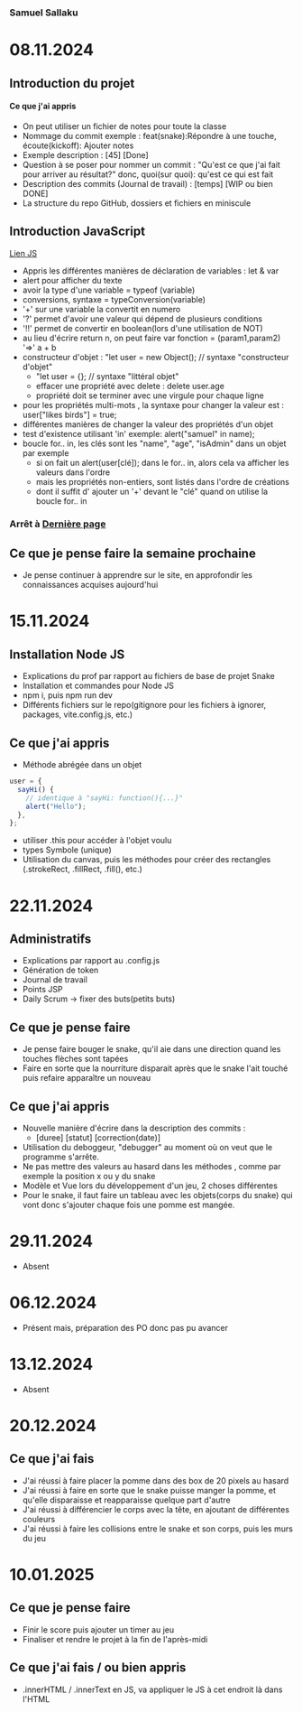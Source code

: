 ### Samuel Sallaku

# 08.11.2024

## Introduction du projet

#### Ce que j'ai appris

- On peut utiliser un fichier de notes pour toute la classe
- Nommage du commit exemple : feat(snake):Répondre à une touche, écoute(kickoff): Ajouter notes
- Exemple description : [45] [Done]
- Question à se poser pour nommer un commit : "Qu'est ce que j'ai fait pour arriver au résultat?" donc, quoi(sur quoi): qu'est ce qui est fait
- Description des commits (Journal de travail) : [temps] [WIP ou bien DONE]
- La structure du repo GitHub, dossiers et fichiers en miniscule

## Introduction JavaScript

[Lien JS](https://fr.javascript.info)

- Appris les différentes manières de déclaration de variables : let & var
- alert pour afficher du texte
- avoir la type d'une variable = typeof (variable)
- conversions, syntaxe = typeConversion(variable)
- '+' sur une variable la convertit en numero
- '?' permet d'avoir une valeur qui dépend de plusieurs conditions
- '!!' permet de convertir en boolean(lors d'une utilisation de NOT)
- au lieu d'écrire return n, on peut faire var fonction = (param1,param2) '=>' a + b
- constructeur d'objet : "let user = new Object(); // syntaxe "constructeur d'objet"
  - "let user = {}; // syntaxe "littéral objet"
  - effacer une propriété avec delete : delete user.age
  - propriété doit se terminer avec une virgule pour chaque ligne
- pour les propriétés multi-mots , la syntaxe pour changer la valeur est : user["likes birds"] = true;
- différentes manières de changer la valeur des propriétés d'un objet
- test d'existence utilisant 'in' exemple: alert("samuel" in name);
- boucle for.. in, les clés sont les "name", "age", "isAdmin" dans un objet par exemple
  - si on fait un alert(user[clé]); dans le for.. in, alors cela va afficher les valeurs dans l'ordre
  - mais les propriétés non-entiers, sont listés dans l'ordre de créations
  - dont il suffit d' ajouter un '+' devant le "clé" quand on utilise la boucle for.. in

### Arrêt à [Dernière page](https://fr.javascript.info/object-copy)

## Ce que je pense faire la semaine prochaine

- Je pense continuer à apprendre sur le site, en approfondir les connaissances acquises aujourd'hui

# 15.11.2024

## Installation Node JS

- Explications du prof par rapport au fichiers de base de projet Snake
- Installation et commandes pour Node JS
- npm i, puis npm run dev
- Différents fichiers sur le repo(gitignore pour les fichiers à ignorer, packages, vite.config.js, etc.)

## Ce que j'ai appris

- Méthode abrégée dans un objet

```javascript
user = {
  sayHi() {
    // identique à "sayHi: function(){...}"
    alert("Hello");
  },
};
```

- utiliser .this pour accéder à l'objet voulu
- types Symbole (unique)
- Utilisation du canvas, puis les méthodes pour créer des rectangles (.strokeRect, .fillRect, .fill(), etc.)

# 22.11.2024

## Administratifs

- Explications par rapport au .config.js
- Génération de token
- Journal de travail
- Points JSP
- Daily Scrum -> fixer des buts(petits buts)

## Ce que je pense faire

- Je pense faire bouger le snake, qu'il aie dans une direction quand les touches flèches sont tapées
- Faire en sorte que la nourriture disparait après que le snake l'ait touché puis refaire apparaître un nouveau

## Ce que j'ai appris

- Nouvelle manière d'écrire dans la description des commits :
  - [duree] [statut] [correction(date)]
- Utilisation du deboggeur, "debugger" au moment où on veut que le programme s'arrête.
- Ne pas mettre des valeurs au hasard dans les méthodes , comme par exemple la position x ou y du snake
- Modèle et Vue lors du développement d'un jeu, 2 choses différentes
- Pour le snake, il faut faire un tableau avec les objets(corps du snake) qui vont donc s'ajouter chaque fois une pomme est mangée.

# 29.11.2024

- Absent

# 06.12.2024

- Présent mais, préparation des PO donc pas pu avancer

# 13.12.2024

- Absent

# 20.12.2024

## Ce que j'ai fais

- J'ai réussi à faire placer la pomme dans des box de 20 pixels au hasard
- J'ai réussi à faire en sorte que le snake puisse manger la pomme, et qu'elle disparaisse et reapparaisse quelque part d'autre
- J'ai réussi à différencier le corps avec la tête, en ajoutant de différentes couleurs
- J'ai réussi à faire les collisions entre le snake et son corps, puis les murs du jeu

# 10.01.2025

## Ce que je pense faire

- Finir le score puis ajouter un timer au jeu
- Finaliser et rendre le projet à la fin de l'après-midi

## Ce que j'ai fais / ou bien appris

- .innerHTML / .innerText en JS, va appliquer le JS à cet endroit là dans l'HTML
